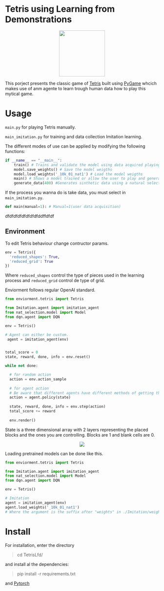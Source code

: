 # Tetris using Learning from Demonstrations 
<p align="center">
  <img src="./imagenes/Logo.jpg" height=150 />
</p>

This porject presents the classic game of <a href="https://es.wikipedia.org/wiki/Tetris" target="_blank">Tetris</a> built using <a href="https://www.pygame.org/news" target="_blank">PyGame</a> whcich makes use of anm agente to learn trough human data how to play this mytical game.

# Usage 

`main.py` for playing Tetris manually.

`main_imitation.py` for training and data collection Imitation learning.

The different modes of use can be applied by modifying the following functions:

```py
if __name__ == "__main__":
    train() # Trains and validate the model using data acquired playing
    model.save_weights() # Save the model weigths
    model.load_weights('_10k_01_nat1') # Load the model weigths
    main() # Shows a model trained or allow the user to play and generate new data
    generate_data(400) #Generates sinthetic data using a natural selection algorithm

```
If the process you wanna do is take data, you must select in `main_imitation.py`.

```py
def main(manual=1): # Manual=1(user data acquisition)
```
dfdfdfdfdfdfdfdfddffdfdf
## Environment
To edit Tetris behaviour change contructor params.

```py
env = Tetris({
  'reduced_shapes': True,
  'reduced_grid': True
})
```
Where `reduced_shapes` control the type of pieces used in the learning process and `reduced_grid` control de type of grid.

Enviorment follows regular OpenAI standard.
```py
from enviorment.tetris import Tetris

from Imitation.agent import imitation_agent
from nat_selection.model import Model
from dqn.agent import DQN

env = Tetris() 

# Agent can either be custom.
 agent = imitation_agent(env)


total_score = 0
state, reward, done, info = env.reset()

while not done:

  # for random action
  action = env.action_sample 
  
  # for agent action
  # Be aware that different agents have different methods of getting the next action.
  action = agent.policy(state)
  
  state, reward, done, info = env.step(action)
  total_score += reward
  
  env.render()
```

State is a three dimensional array with 2 layers representing the placed blocks and the ones you are controlling. Blocks are 1 and blank cells are 0.

<p align="center">
<img src="./imagenes/Matriz.png">
</p>

Loading pretrained models can be done like this.
```py
from enviorment.tetris import Tetris

from Imitation.agent import imitation_agent
from nat_selection.model import Model
from dqn.agent import DQN

env = Tetris() 

# Imitation
agent = imitation_agent(env)
agent.load_weights('_10k_01_nat1')
# Where the argument is the suffix after "weights" in ./Imitation/weights

```

# Install
For installation, enter the directory

> cd TetrisLfd/ 

and install al the dependencies:
> pip install -r requirements.txt 

and <a href="https://pytorch.org/" target="_blank">Pytorch</a>

